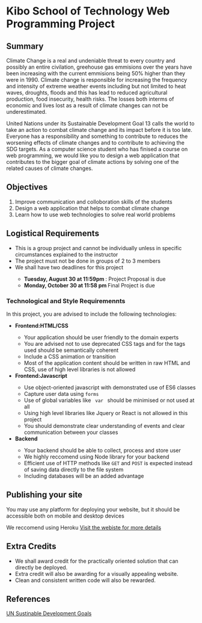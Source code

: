 <h1> Kibo School of Technology Web Programming Project </h1>
<h2>Summary</h2>
Climate Change is a real and undeniable threat to every country and possibly an entire civilation, greehouse gas emmisions over the years have been increasing with the current emmisions being 50% higher than they were in 1990. Climate change is responsible for increasing the frequency and intensity of extreme weather events including but not limited to heat waves, droughts, floods and this has lead to reduced agricultural production, food insecurity, health risks. The losses both interms of economic and lives lost as a result of climate changes can not be underestimated.

<p>United Nations under its Sustainable Development Goal 13 calls the world to take an action to combat climate change and its impact before it is too late. 
Everyone has a responsibility and something to contribute to reduces the worsening effects of climate changes and to contribute to achieving the SDG targets.
As a computer science student who has finised a course on web programming, we would like you to design a web application that contributes to the bigger goal of climate actions by solving one of the related causes of climate changes.
</p>
<h2> Objectives </h2> 
<ol>
  <li>Improve communication and colloboration skills of the students </li>
  <li> Design a web application that helps to combat climate change </li>
  <li>Learn how to use web technologies to solve real world problems  </li>
  </ol>
<h2> Logistical Requirements </h2>
<ul>
  <li> This is a group project and cannot be individually unless in specific circumstances explained to the instructor </li>
  <li>The project must not be done in groups of 2 to 3 members</li>
  <li> We shall have two deadlines for this project </li>
  <ul>
    <li> <b> Tuesday, August 30 at 11:59pm  </b>: Project Proposal is due </li>
    <li> <b> Monday, October 30 at  11:58 pm </b> Final Project is due</li>
  </ul>
  
</ul>

<h3>Technological and Style Requiremennts </h3>
In this project, you are advised to include the following technologies:
<ul>
  <li> <b>Frontend:HTML/CSS   </b>  </li>
   <ul>
     <li> Your application should be user friendly to the domain experts </li>
     <li> You are advised not to use deprecated CSS tags and for the tags used should be semantically coherent </li>
      <li> Include a CSS animation or transition </li>
     <li> Most of the application content should be written in raw HTML and CSS, use of high level libraries is not allowed </li>
  </ul>
   <li> <b> Frontend:Javascript  </b>  </li>
   <ul>
     <li> Use object-oriented javascript with demonstrated use of ES6 classes  </li>
     <Li> Capture user data using <code>forms</code></li>
     <li> Use of global variables like <code> var </code>  should be minimised or not used at all</li>
     <li> Using high level libraries like Jquery or React is not allowed in this project</li>
      <li> You should demonstrate clear understanding of events and clear communication between your classes</li>
  </ul>
   <li> <b> Backend  </b>  </li>
   <ul>
     <li> Your backend should be able to collect, process and store user </li>
     <li> We highly reccomend using Node library for your backend </li>
     <li> Efficient use of HTTP methods like <code>GET</code> and <code>POST</code> is expected instead of saving data directly to the file system </li>
       <li> Including  databases will be an added advantage </li>
  </ul>
</ul>



<h2>Publishing your site </h2>
<p> You may use any platform for deploying your website, but it should be accessible both on mobile and desktop devices </p>
<p> We reccomend using Heroku <a href = "https://www.heroku.com/">Visit the webiste for more details</a> </p>

<h2> Extra Credits  </h2>
<ul>
  <li>We shall award credit for the practically oriented solution that can directly be deployed. </li>
   <li>Extra credit will also be awarding for a visually appealing website.</li>
   <li>Clean and consistent written code will also be rewarded.</li>
  
  </ul>
<h2>References</h2>
<a href="https://sdgs.un.org/goals/">UN Sustinable Development Goals</a>



